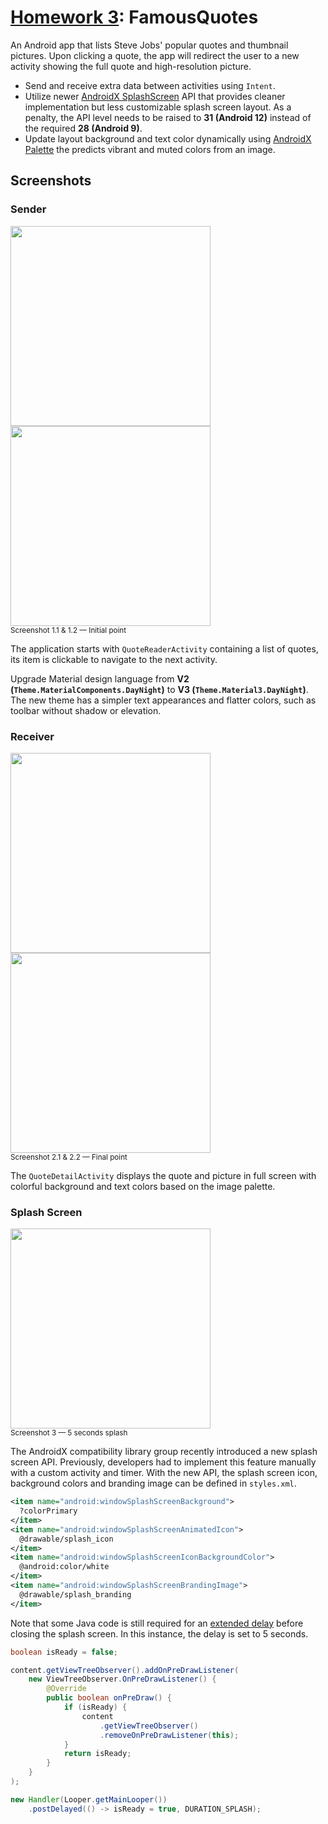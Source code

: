 # [Homework 3](https://github.com/hanggrian/IIT-ITM555/blob/assets/assignments/hw3.docx): FamousQuotes

An Android app that lists Steve Jobs' popular quotes and thumbnail pictures.
Upon clicking a quote, the app will redirect the user to a new activity showing
the full quote and high-resolution picture.

- Send and receive extra data between activities using `Intent`.
- Utilize newer [AndroidX SplashScreen](https://developer.android.com/develop/ui/views/launch/splash-screen)
  API that provides cleaner implementation but less customizable splash screen
  layout. As a penalty, the API level needs to be raised to **31 (Android 12)**
  instead of the required **28 (Android 9)**.
- Update layout background and text color dynamically using [AndroidX Palette](https://developer.android.com/jetpack/androidx/releases/palette)
  the predicts vibrant and muted colors from an image.

## Screenshots

### Sender

<img width="320" src="https://github.com/hanggrian/IIT-ITM555/raw/assets/assignments/hw3/screenshot1_1.png">
<img width="320" src="https://github.com/hanggrian/IIT-ITM555/raw/assets/assignments/hw3/screenshot1_2.png"><br><small>Screenshot 1.1 & 1.2 &mdash; Initial point</small>

The application starts with `QuoteReaderActivity` containing a list of quotes,
its item is clickable to navigate to the next activity.

Upgrade Material design language from
**V2 (`Theme.MaterialComponents.DayNight`)** to
**V3 (`Theme.Material3.DayNight`)**. The new theme has a simpler text
appearances and flatter colors, such as toolbar without shadow or elevation.

### Receiver

<img width="320" src="https://github.com/hanggrian/IIT-ITM555/raw/assets/assignments/hw3/screenshot2_1.png">
<img width="320" src="https://github.com/hanggrian/IIT-ITM555/raw/assets/assignments/hw3/screenshot2_2.png"><br><small>Screenshot 2.1 & 2.2 &mdash; Final point</small>

The `QuoteDetailActivity` displays the quote and picture in full screen with
colorful background and text colors based on the image palette.

### Splash Screen

<img width="320" src="https://github.com/hanggrian/IIT-ITM555/raw/assets/assignments/hw3/screenshot3.png"><br><small>Screenshot 3 &mdash; 5 seconds splash</small>

The AndroidX compatibility library group recently introduced a new splash screen
API. Previously, developers had to implement this feature manually with a custom
activity and timer. With the new API, the splash screen icon, background colors
and branding image can be defined in `styles.xml`.

```xml
<item name="android:windowSplashScreenBackground">
  ?colorPrimary
</item>
<item name="android:windowSplashScreenAnimatedIcon">
  @drawable/splash_icon
</item>
<item name="android:windowSplashScreenIconBackgroundColor">
  @android:color/white
</item>
<item name="android:windowSplashScreenBrandingImage">
  @drawable/splash_branding
</item>
```

Note that some Java code is still required for an [extended delay](https://developer.android.com/develop/ui/views/launch/splash-screen#suspend-drawing)
before closing the splash screen. In this instance, the delay is set to 5
seconds.

```java
boolean isReady = false;

content.getViewTreeObserver().addOnPreDrawListener(
    new ViewTreeObserver.OnPreDrawListener() {
        @Override
        public boolean onPreDraw() {
            if (isReady) {
                content
                    .getViewTreeObserver()
                    .removeOnPreDrawListener(this);
            }
            return isReady;
        }
    }
);

new Handler(Looper.getMainLooper())
    .postDelayed(() -> isReady = true, DURATION_SPLASH);

```

